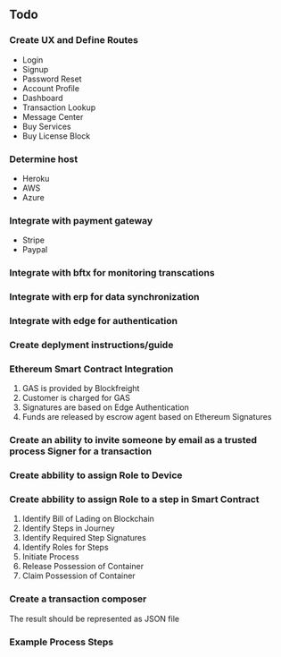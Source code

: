 ## Todo
### Create UX and Define Routes
* Login
* Signup
* Password Reset
* Account Profile
* Dashboard
* Transaction Lookup
* Message Center
* Buy Services
* Buy License Block
### Determine host
* Heroku
* AWS
* Azure
### Integrate with payment gateway
* Stripe
* Paypal
### Integrate with bftx for monitoring transcations
### Integrate with erp for data synchronization
### Integrate with edge for authentication
### Create deplyment instructions/guide
### Ethereum Smart Contract Integration
1. GAS is provided by Blockfreight
2. Customer is charged for GAS
3. Signatures are based on Edge Authentication
4. Funds are released by escrow agent based on Ethereum Signatures
### Create an ability to invite someone by email as a trusted process Signer for a transaction
### Create abbility to assign Role to Device
### Create abbility to assign Role to a step in Smart Contract
1. Identify Bill of Lading on Blockchain
2. Identify Steps in Journey
3. Identify Required Step Signatures
4. Identify Roles for Steps
5. Initiate Process
6. Release Possession of Container
7. Claim Possession of Container

### Create a transaction composer
The result should be represented as JSON file

### Example Process Steps

